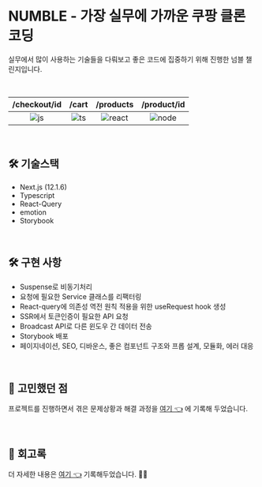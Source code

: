 # NUMBLE - 가장 실무에 가까운 쿠팡 클론코딩

실무에서 많이 사용하는 기술들을 다뤄보고 좋은 코드에 집중하기 위해 진행한 넘블 챌린지입니다.

<br />

| /checkout/id |  /cart  | /products  | /product/id |
| :----------: | :-----: | :--------: | :---------: |
|   ![js]()    | ![ts]() | ![react]() |  ![node]()  |

<br />

## 🛠 기술스택

- Next.js (12.1.6)
- Typescript
- React-Query
- emotion
- Storybook

<br />

## 🛠 구현 사항

- Suspense로 비동기처리
- 요청에 필요한 Service 클래스를 리팩터링
- React-query에 의존성 역전 원칙 적용을 위한 useRequest hook 생성
- SSR에서 토큰인증이 필요한 API 요청
- Broadcast API로 다른 윈도우 간 데이터 전송
- Storybook 배포
- 페이지네이션, SEO, 디바운스, 좋은 컴포넌트 구조와 프롭 설계, 모듈화, 에러 대응

<br />

## 💭 고민했던 점

프로젝트를 진행하면서 겪은 문제상황과 해결 과정을 [여기 👈](https://yoolog.vercel.app/numble-coupang#67a218db023b416ca9dfe559413f4e0a) 에 기록해 두었습니다.

<br />

## 📝 회고록

더 자세한 내용은 [여기 👈](https://yoolog.vercel.app/numble-coupang) 기록해두었습니다. 👋🏻
